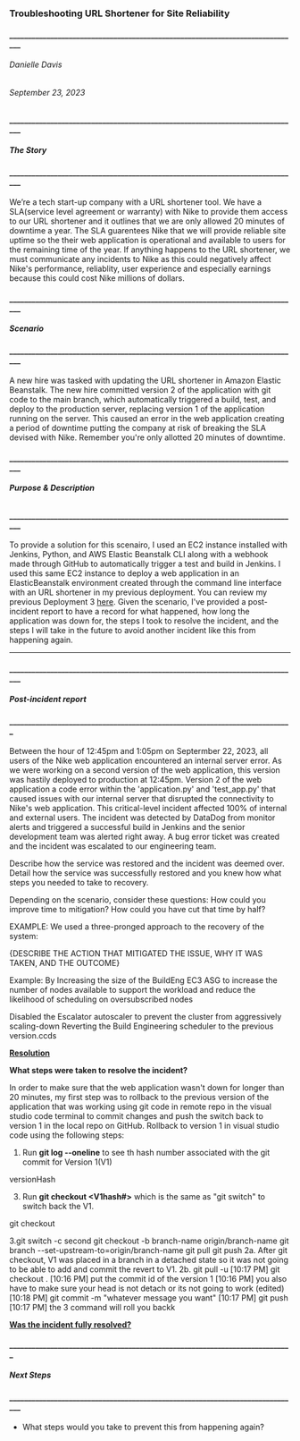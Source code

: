 ### **Troubleshooting URL Shortener for Site Reliability**
#### ______________________________________________________________________________
###### Danielle Davis
###### September 23, 2023

#### ______________________________________________________________________________
##### **The Story**
#### ______________________________________________________________________________
We’re a tech start-up company with a URL shortener tool. We have a SLA(service level agreement or warranty) with Nike to provide them access to our URL shortener and it outlines that we are only allowed 20 minutes of downtime a year. The SLA guarentees Nike that we will provide reliable site uptime so the their web application is operational and available to users for the remaining time of the year. If anything happens to the URL shortener, we must communicate any incidents to Nike as this could negatively affect Nike's performance, reliablity, user experience and especially earnings because this could cost Nike millions of dollars.

#### ______________________________________________________________________________
##### **Scenario**
#### ______________________________________________________________________________
A new hire was tasked with updating the URL shortener in Amazon Elastic Beanstalk. The new hire committed version 2 of the application with git code to the main branch, which automatically triggered a build, test, and deploy to the production server, replacing version 1 of the application running on the server. This caused an error in the web application creating a period of downtime putting the company at risk of breaking the SLA devised with Nike. Remember you're only allotted 20 minutes of downtime. 

#### ______________________________________________________________________________
###### **Purpose & Description**
#### ______________________________________________________________________________
To provide a solution for this scenairo, I used an EC2 instance installed with Jenkins, Python, and AWS Elastic Beanstalk CLI along with a webhook made through GitHub to automatically trigger a test and build in Jenkins. I used this same EC2 instance to deploy a web application in an ElasticBeanstalk environment created through the command line interface with an URL shortener in my previous deployment. You can review my previous Deployment 3 [here](https://github.com/DANNYDEE93/Deployment3).
Given the scenario, I've provided a post-incident report to have a record for what happened, how long the application was down for, the steps I took to resolve the incident, and the steps I will take in the future to avoid another incident like this from happening again. 
________________________________________________________________


#### ______________________________________________________________________________
##### **Post-incident report**
#### ____________________________________________________________________________

Between the hour of 12:45pm and 1:05pm on Septermber 22, 2023, all users of the Nike web application encountered an internal server error. As we were working on a second version of the web application, this version was hastily deployed to production at 12:45pm. Version 2 of the web application a code error within the 'application.py' and 'test_app.py' that caused issues with our internal server that disrupted the connectivity to Nike's web application.  This critical-level incident affected 100% of internal and external users. The incident was detected by DataDog from monitor alerts and triggered a successful build in Jenkins and the senior development team was alerted right away. A bug error ticket was created and the incident was escalated to our engineering team.




Describe how the service was restored and the incident was deemed over. Detail how the service was successfully restored and you knew how what steps you needed to take to recovery. 

Depending on the scenario, consider these questions: How could you improve time to mitigation? How could you have cut that time by half?

EXAMPLE:
We used a three-pronged approach to the recovery of the system: 

{DESCRIBE THE ACTION THAT MITIGATED THE ISSUE, WHY IT WAS TAKEN, AND THE OUTCOME} 

Example: By Increasing the size of the BuildEng EC3 ASG to increase the number of nodes available to support the workload and reduce the likelihood of scheduling on oversubscribed nodes

Disabled the Escalator autoscaler to prevent the cluster from aggressively scaling-down
Reverting the Build Engineering scheduler to the previous version.ccds

 <ins>**Resolution**</ins>
 
</ins> **What steps were taken to resolve the incident?** </ins>

In order to make sure that the web application wasn't down for longer than 20 minutes, my first step was to rollback to the previous version of the application that was working using git code in remote repo in the visual studio code terminal to commit changes and push the switch back to version 1 in the local repo on GitHub. Rollback to version 1 in visual studio code using the following steps:

1. Run **git log --oneline** to see th hash number associated with the git commit for Version 1(V1)

 versionHash
 
3. Run **git checkout <V1hash#>** which is the same as "git switch" to switch back the V1.

git checkout 

3.git switch -c second
git checkout -b branch-name origin/branch-name
git branch --set-upstream-to=origin/branch-name
git pull
git push 
      2a. After git checkout, V1 was placed in a branch in a detached state so it was not going to be able to add and commit the revert to V1.
     2b. git pull -u
   [10:17 PM] git checkout <commit id> .
[10:16 PM] put the commit id of the version 1
[10:16 PM] you also have to make sure your head is not detach or its not going to work (edited)
[10:18 PM] git commit -m "whatever message you want"
[10:17 PM] git push
[10:17 PM] the 3 command will roll you backk

<ins> **Was the incident fully resolved?** </ins>

#### ____________________________________________________________________________
##### **Next Steps**
#### ______________________________________________________________________________


- What steps would you take to prevent this from happening again?

  
